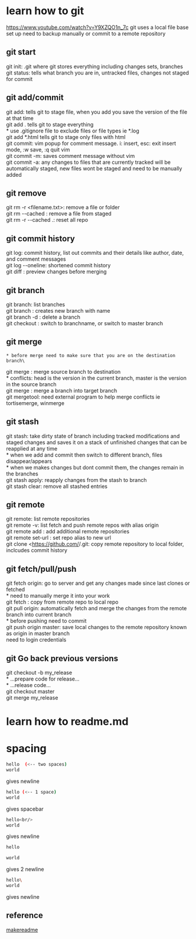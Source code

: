 # learn how to git

https://www.youtube.com/watch?v=Y9XZQO1n_7c
git uses a local file base set up
need to backup manually or commit to a remote repository

## git start
git init: .git where git stores everything including changes sets, branches\
git status: tells what branch you are in, untracked files, changes not staged for commit

## git add/commit
git add: tells git to stage file, when you add you save the version of the file at that time\
git add .   tells git to stage everything\
			* use .gitignore file to exclude files or file types ie *.log\
git add *.html     tells git to stage only files with html\
git commit: vim popup for comment message. i: insert, esc: exit insert mode, :w save, :q quit vim\
git commit -m: saves comment message without vim\
git commit -a: any changes to files that are currently tracked will be automatically staged, new files wont be staged and need to be manually added

## git remove
git rm -r <filename.txt>: remove a file or folder\
git rm --cached <filename>: remove a file from staged\
git rm -r --cached .: reset all repo

## git commit history
git log: commit history, list out commits and their details like author, date, and comment messages\
git log --oneline: shortened commit history\
git diff <source> <targetbranch>: preview changes before merging

## git branch
git branch: list branches\
git branch <branchname>: creates new branch with name\
git branch -d <branch name>: delete a branch\
git checkout <branchname>: switch to branchname, or switch to master branch

## git merge
	* before merge need to make sure that you are on the destination branch\
git merge <source branch>: merge source branch to destination\
	* conflicts: head is the version in the current branch, master is the version in the source branch\
git merge <source> <target branch>: merge a branch into target branch\
git mergetool: need external program to help merge conflicts ie tortisemerge, winmerge

## git stash
git stash: take dirty state of branch including tracked modifications and staged changes and saves it on a stack of unfinished changes that can be reapplied at any time\
	* when we add and commit then switch to different branch, files disappear/appears\
	* when we makes changes but dont commit them, the changes remain in the branches\
git stash apply: reapply changes from the stash to branch\
git stash clear: remove all stashed entries

## git remote
git remote: list remote repositories\
git remote -v: list fetch and push remote repos with alias origin\
git remote add <aliasname> <url>: add additional remote repositories\
git remote set-url <aliasname> <url>:  set repo alias to new url\
git clone <https://github.com/<name>/<repo>.git: copy remote repository to local folder, inclcudes commit history

## git fetch/pull/push
git fetch origin: go to server and get any changes made since last clones or fetched\
	* need to manually merge it into your work\
git fetch <alias name>: copy from remote repo to local repo\
git pull origin: automatically fetch and merge the changes from the remote branch into current branch\
	* before pushing need to commit\
git push origin master: save local changes to the remote repository known as origin in master branch\
	need to login credentials

## git Go back previous versions
git checkout -b my_release <commit-id>\
	* ...prepare code for release...\
	* ...release code...\
git checkout master\
git merge my_release

# learn how to readme.md
# spacing
```bash
hello  (<-- two spaces)
world
```
gives newline
```bash
hello (<-- 1 space)
world
```
gives spacebar
```bash 
hello<br/>
world
```
gives newline
```bash
hello

world
```
gives 2 newline
```bash
hello\
world
```
gives newline

## reference
[makereadme](https://www.makeareadme.com/)